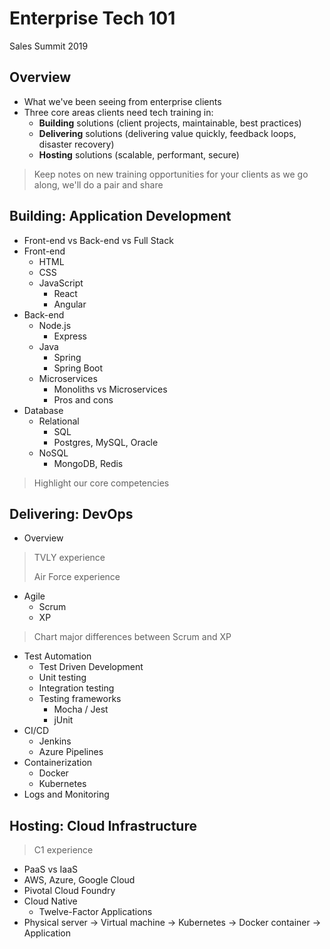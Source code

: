 # Enterprise Tech 101
Sales Summit 2019 

## Overview 

- What we've been seeing from enterprise clients
- Three core areas clients need tech training in: 
  - **Building** solutions (client projects, maintainable, best practices)
  - **Delivering** solutions (delivering value quickly, feedback loops, disaster recovery)
  - **Hosting** solutions (scalable, performant, secure)

> Keep notes on new training opportunities for your clients as we go along, we'll do a pair and share

## Building: Application Development

- Front-end vs Back-end vs Full Stack
- Front-end
  - HTML
  - CSS
  - JavaScript
    - React
    - Angular
- Back-end
  - Node.js 
    - Express
  - Java
    - Spring 
    - Spring Boot
  - Microservices
    - Monoliths vs Microservices
    - Pros and cons
- Database
  - Relational 
    - SQL
    - Postgres, MySQL, Oracle
  - NoSQL
    - MongoDB, Redis 

> Highlight our core competencies

## Delivering: DevOps

- Overview

> TVLY experience
> 
> Air Force experience

- Agile 
  - Scrum
  - XP 
  
> Chart major differences between Scrum and XP
  
- Test Automation 
  - Test Driven Development
  - Unit testing
  - Integration testing
  - Testing frameworks
    - Mocha / Jest
    - jUnit
- CI/CD
  - Jenkins
  - Azure Pipelines
- Containerization
  - Docker
  - Kubernetes
- Logs and Monitoring 

## Hosting: Cloud Infrastructure

> C1 experience 

- PaaS vs IaaS
- AWS, Azure, Google Cloud
- Pivotal Cloud Foundry 
- Cloud Native
  - Twelve-Factor Applications
- Physical server -> Virtual machine -> Kubernetes -> Docker container -> Application

